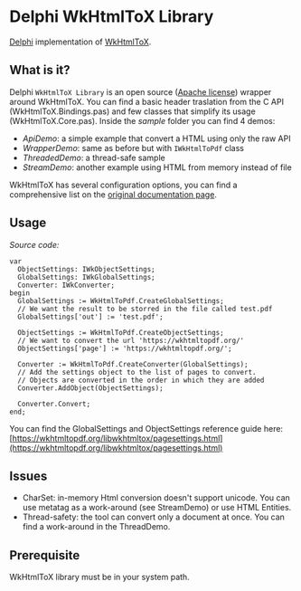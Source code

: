 # Delphi WkHtmlToX Library

[Delphi](http://www.embarcadero.com/products/delphi) implementation of [WkHtmlToX](https://wkhtmltopdf.org/).

## What is it?

Delphi `WkHtmlToX Library` is an open source ([Apache license](https://www.apache.org/licenses/LICENSE-2.0)) wrapper around WkHtmlToX. You can find a basic header traslation from the C API (WkHtmlToX.Bindings.pas) and few classes that simplify its usage (WkHtmlToX.Core.pas).
Inside the *sample* folder you can find 4 demos:

* *ApiDemo*: a simple example that convert a HTML using only the raw API 
* *WrapperDemo*: same as before but with `IWkHtmlToPdf` class
* *ThreadedDemo*: a thread-safe sample
* *StreamDemo*: another example using HTML from memory instead of file

WkHtmlToX has several configuration options, you can find a comprehensive list on the [original documentation page](https://wkhtmltopdf.org/libwkhtmltox/pagesettings.html).


## Usage

*Source code:*

```delphi
var
  ObjectSettings: IWkObjectSettings;
  GlobalSettings: IWkGlobalSettings;
  Converter: IWkConverter;
begin
  GlobalSettings := WkHtmlToPdf.CreateGlobalSettings;
  // We want the result to be storred in the file called test.pdf 
  GlobalSettings['out'] := 'test.pdf';

  ObjectSettings := WkHtmlToPdf.CreateObjectSettings;
  // We want to convert the url 'https://wkhtmltopdf.org/'
  ObjectSettings['page'] := 'https://wkhtmltopdf.org/';

  Converter := WkHtmlToPdf.CreateConverter(GlobalSettings);
  // Add the settings object to the list of pages to convert. 
  // Objects are converted in the order in which they are added
  Converter.AddObject(ObjectSettings);

  Converter.Convert;
end;
```

You can find the GlobalSettings and ObjectSettings reference guide here:
[https://wkhtmltopdf.org/libwkhtmltox/pagesettings.html](https://wkhtmltopdf.org/libwkhtmltox/pagesettings.html)

## Issues

- CharSet: in-memory Html conversion doesn't support unicode. You can use metatag as a work-around (see StreamDemo) or use HTML Entities.
- Thread-safety: the tool can convert only a document at once. You can find a work-around in the ThreadDemo.

## Prerequisite

WkHtmlToX library must be in your system path.
